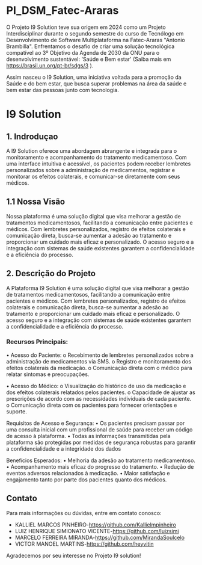 # PI_DSM_Fatec-Araras

O Projeto I9 Solution teve sua origem em 2024 como um Projeto Interdisciplinar durante o segundo semestre do curso de Tecnólogo em Desenvolvimento de Software Multiplataforma na
Fatec-Araras "Antonio Brambilla". Enfrentamos o desafio de criar uma solução tecnológica compatível ao
3º Objetivo da Agenda de 2030 da ONU para o desenvolvimento sustentável: 'Saúde e Bem estar'
(Saiba mais em https://brasil.un.org/pt-br/sdgs/3 ).

Assim nasceu o I9 Solution, uma iniciativa voltada para a promoção da Saúde e do bem estar, que busca superar problemas na área da saúde e bem estar das pessoas junto com tecnologia.

# I9 Solution



## 1. Indroduçao

A I9 Solution oferece uma abordagem abrangente e integrada para o monitoramento e acompanhamento do tratamento medicamentoso. Com uma interface intuitiva e acessível, os pacientes podem receber lembretes personalizados sobre a administração de medicamentos, registrar e monitorar os efeitos colaterais, e comunicar-se diretamente com seus médicos.

## 1.1 Nossa Visão

Nossa plataforma é uma solução digital que visa melhorar a gestão de tratamentos medicamentosos, facilitando a comunicação entre pacientes e médicos. Com lembretes personalizados, registro de efeitos colaterais e comunicação direta, busca-se aumentar a adesão ao tratamento e proporcionar um cuidado mais eficaz e personalizado. O acesso seguro e a integração com sistemas de saúde existentes garantem a confidencialidade e a eficiência do processo.

## 2. Descrição do Projeto
A Plataforma I9 Solution é uma solução digital que visa melhorar a gestão de tratamentos medicamentosos, facilitando a comunicação entre pacientes e médicos. Com lembretes personalizados, registro de efeitos colaterais e comunicação direta, busca-se aumentar a adesão ao tratamento e proporcionar um cuidado mais eficaz e personalizado. O acesso seguro e a integração com sistemas de saúde existentes garantem a confidencialidade e a eficiência do processo.

### Recursos Principais:

•	Acesso do Paciente:
o	Recebimento de lembretes personalizados sobre a administração de medicamentos via SMS.
o	Registro e monitoramento dos efeitos colaterais da medicação.
o	Comunicação direta com o médico para relatar sintomas e preocupações.

•	Acesso do Médico:
o	Visualização do histórico de uso da medicação e dos efeitos colaterais relatados pelos pacientes.
o	Capacidade de ajustar as prescrições de acordo com as necessidades individuais de cada paciente.
o	Comunicação direta com os pacientes para fornecer orientações e suporte.

Requisitos de Acesso e Segurança:
•	Os pacientes precisam passar por uma consulta inicial com um profissional de saúde para receber um código de acesso à plataforma.
•	Todas as informações transmitidas pela plataforma são protegidas por medidas de segurança robustas para garantir a confidencialidade e a integridade dos dados

Benefícios Esperados:
•	Melhoria da adesão ao tratamento medicamentoso.
•	Acompanhamento mais eficaz do progresso do tratamento.
•	Redução de eventos adversos relacionados à medicação.
•	Maior satisfação e engajamento tanto por parte dos pacientes quanto dos médicos.

## Contato

Para mais informações ou dúvidas, entre em contato conosco:
- KALLIEL MARCOS PINHEIRO-https://github.com/Kallielmpinheiro
- LUIZ HENRIQUE SIMIONATO VICENTE-https://github.com/luizsimi
- MARCELO FERREIRA MIRANDA-https://github.com/MirandaSoulcelo
- VICTOR MANOEL MARTINS-https://github.com/heyvitin

Agradecemos por seu interesse no Projeto I9 solution!

